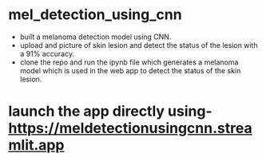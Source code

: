 # mel_detection_using_cnn

- built a melanoma detection model using CNN.
- upload and picture of skin lesion and detect the status of the lesion with a 91% accuracy.
- clone the repo and run the ipynb file which generates a melanoma model which is used in the web app to detect the status of the skin lesion.

# launch the app directly using- https://meldetectionusingcnn.streamlit.app
